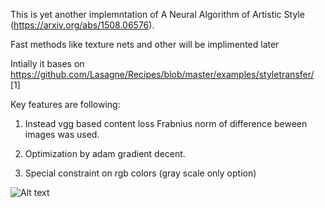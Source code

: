 This is yet another implemntation of A Neural Algorithm of Artistic Style (https://arxiv.org/abs/1508.06576).

Fast methods like texture nets and other will be implimented later 

Intially it bases on https://github.com/Lasagne/Recipes/blob/master/examples/styletransfer/   [1]

Key features are following:

1. Instead vgg based content loss  Frabnius norm of difference beween images  was used.

2. Optimization by adam gradient decent.

3. Special constraint on rgb colors (gray scale only option)

![Alt text](https://pp.vk.me/c637326/v637326831/2f93c/mjyPwpe-iDY.jpg?raw=true "Example")
